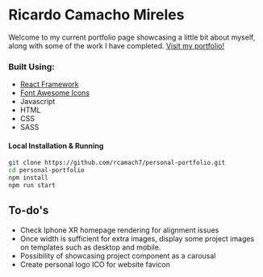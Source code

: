 # Ricardo Camacho Mireles

Welcome to my current portfolio page showcasing a little bit about myself, along with some of the work I have completed.
[Visit my portfolio!](https://rcamach7.github.io/personal-portfolio/)

### Built Using:

- [React Framework](https://reactjs.org/)
- [Font Awesome Icons](https://fontawesome.com/)
- Javascript
- HTML
- CSS
- SASS

#### Local Installation & Running

```bash
git clone https://github.com/rcamach7/personal-portfolio.git
cd personal-portfolio
npm install
npm run start
```

## To-do's

- Check Iphone XR homepage rendering for alignment issues
- Once width is sufficient for extra images, display some project images on templates such as desktop and mobile.
- Possibility of showcasing project component as a carousal
- Create personal logo ICO for website favicon
